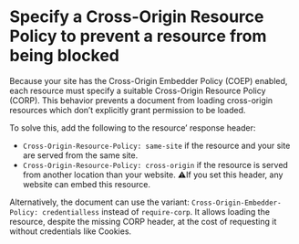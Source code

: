 # Specify a Cross-Origin Resource Policy to prevent a resource from being blocked

Because your site has the Cross-Origin Embedder Policy (COEP) enabled, each
resource must specify a suitable Cross-Origin Resource Policy (CORP). This
behavior prevents a document from loading cross-origin resources which don’t
explicitly grant permission to be loaded.

To solve this, add the following to the resource’ response header:
* `Cross-Origin-Resource-Policy: same-site` if the resource and your site are
  served from the same site.
* `Cross-Origin-Resource-Policy: cross-origin` if the resource is served from
  another location than your website. ⚠️If you set this header, any website can
  embed this resource.

Alternatively, the document can use the variant: `Cross-Origin-Embedder-Policy:
credentialless` instead of `require-corp`. It allows loading the resource,
despite the missing CORP header, at the cost of requesting it without
credentials like Cookies.
